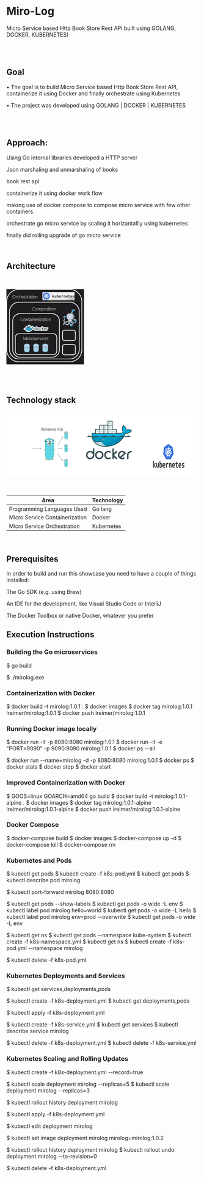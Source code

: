 # Miro-Log

Micro Service based Http Book Store Rest API built using GOLANG, DOCKER, KUBERNETES)

</br>

</br>

## Goal

• The goal is to build Micro Service based Http Book Store Rest API, containerize it using Docker and finally orchestrate using Kubernetes

• The project was developed using GOLANG | DOCKER | KUBERNETES

</br>

</br>

## Approach:


Using Go internal libraries developed a  HTTP server 

Json marshaling and unmarshaling of books  

book rest api 

containerize it using docker work flow 

making use of docker compose to compose micro service with few other containers.

orchestrate  go micro service by scaling it horizantallly using kubernetes

finally did rolling upgrade of go micro service

</br>

## Architecture

</br>

![alt text](https://github.com/mehakhanaa/mirolog/blob/master/images/arch.png)

</br>

<br>

## Technology stack

![alt text](https://github.com/mehakhanaa/mirolog/blob/master/images/stack.png)



</br>    


<table>
<thead>
<tr>
<th>Area</th>
<th>Technology</th>
</tr>
</thead>
<tbody>
	
  <tr>
		<td> Programming Languages Used </td>
		<td> Go lang </td>
	</tr>
	<tr>
		<td> Micro Service Containerization </td>
		<td> Docker </td>
	</tr>
	<tr>
		<td>Micro Service Orchestration </td>
		<td> Kubernetes </td>
	</tr>
</tbody>
</table>



</br>

## Prerequisites

In order to build and run this showcase you need to have a couple of things installed:

The Go SDK (e.g. using Brew)

An IDE for the development, like Visual Studio Code or IntelliJ

The Docker Toolbox or native Docker, whatever you prefer


## Execution Instructions


### Building the Go microservices

$ go build

$ ./mirolog.exe

### Containerization with Docker

$ docker build -t mirolog:1.0.1 .
$ docker images
$ docker tag mirolog:1.0.1 lreimer/mirolog:1.0.1
$ docker push lreimer/mirolog:1.0.1


### Running Docker image locally

$ docker run -it -p 8080:8080 mirolog:1.0.1
$ docker run -it -e "PORT=9090" -p 9090:9090 mirolog:1.0.1
$ docker ps --all

$ docker run --name=mirolog -d -p 8080:8080 mirolog:1.0.1
$ docker ps
$ docker stats
$ docker stop
$ docker start

### Improved Containerization with Docker

$ GOOS=linux GOARCH=amd64 go build
$ docker build -t mirolog:1.0.1-alpine .
$ docker images
$ docker tag mirolog:1.0.1-alpine lreimer/mirolog:1.0.1-alpine
$ docker push lreimer/mirolog:1.0.1-alpine

### Docker Compose

$ docker-compose build
$ docker images
$ docker-compose up -d
$ docker-compose kill
$ docker-compose rm

### Kubernetes and Pods

$ kubectl get pods
$ kubectl create -f k8s-pod.yml
$ kubectl get pods
$ kubectl describe pod mirolog

$ kubectl port-forward mirolog 8080:8080

$ kubectl get pods --show-labels
$ kubectl get pods -o wide -L env
$ kubectl label pod mirolog hello=world
$ kubectl get pods -o wide -L hello
$ kubectl label pod mirolog env=prod --overwrite
$ kubectl get pods -o wide -L env

$ kubectl get ns
$ kubectl get pods --namespace kube-system
$ kubectl create -f k8s-namespace.yml
$ kubectl get ns
$ kubectl create -f k8s-pod.yml --namespace mirolog

$ kubectl delete -f k8s-pod.yml


### Kubernetes Deployments and Services

$ kubectl get services,deployments,pods

$ kubectl create -f k8s-deployment.yml
$ kubectl get deployments,pods

$ kubectl apply -f k8s-deployment.yml

$ kubectl create -f k8s-service.yml
$ kubectl get services
$ kubectl describe service mirolog

$ kubectl delete -f k8s-deployment.yml
$ kubectl delete -f k8s-service.yml


### Kubernetes Scaling and Rolling Updates

$ kubectl create -f k8s-deployment.yml --record=true

$ kubectl scale deployment mirolog --replicas=5
$ kubectl scale deployment mirolog --replicas=3

$ kubectl rollout history deployment mirolog

$ kubectl apply -f k8s-deployment.yml

$ kubectl edit deployment mirolog

$ kubectl set image deployment mirolog mirolog=mirolog:1.0.2

$ kubectl rollout history deployment mirolog
$ kubectl rollout undo deployment mirolog --to-revision=0

$ kubectl delete -f k8s-deployment.yml

</br>